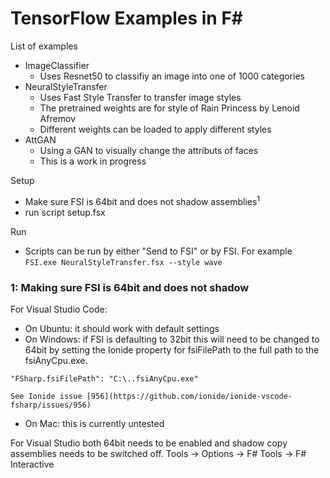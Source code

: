 ﻿
# TensorFlow Examples in F#

List of examples
* ImageClassifier
   * Uses Resnet50 to classifiy an image into one of 1000 categories
* NeuralStyleTransfer
   * Uses Fast Style Transfer to transfer image styles
   * The pretrained weights are for style of Rain Princess by Lenoid Afremov
   * Different weights can be loaded to apply different styles
* AttGAN
   * Using a GAN to visually change the attributs of faces
   * This is a work in progress


Setup
* Make sure FSI is 64bit and does not shadow assemblies<sup>1</sup>
* run script setup.fsx

Run
* Scripts can be run by either "Send to FSI" or by FSI. For example `FSI.exe NeuralStyleTransfer.fsx --style wave`


### 1: Making sure FSI is 64bit and does not shadow
For Visual Studio Code:
* On Ubuntu: it should work with default settings
* On Windows: if FSI is defaulting to 32bit this will need to be changed to 64bit by setting the Ionide property for fsiFilePath to the full path to the fsiAnyCpu.exe.

`"FSharp.fsiFilePath": "C:\..fsiAnyCpu.exe"`
    
    See Ionide issue [956](https://github.com/ionide/ionide-vscode-fsharp/issues/956)

* On Mac: this is currently untested

For Visual Studio both 64bit needs to be enabled and shadow copy assemblies needs to be switched off. Tools -> Options -> F# Tools -> F# Interactive





